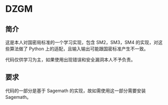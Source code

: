 # DZGM

## 简介

这是本人对国密局标准的一个学习实现，包含 SM2，SM3，SM4 的实现，对这些算法做了 Python 上的适配，且输入输出可能跟国密标准产生不一致。

代码仅供学习为主，如果使用出现错误和安全漏洞本人不予负责。



## 要求

代码的一部分是基于 Sagemath 的实现，故如需使用这一部分需要安装 Sagemath。

